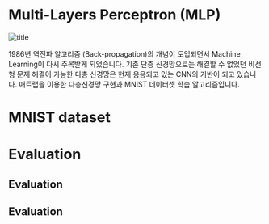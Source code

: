 # Multi-Layers Perceptron (MLP)
![title](./images/multi-percepton-layers.png)

1986년 역전파 알고리즘 (Back-propagation)의 개념이 도입되면서 Machine Learning이 다시 주목받게 되었습니다. 기존 단층 신경망으로는 해결할 수 없었던 비선형 문제 해결이 가능한 다층 신경망은 현재 응용되고 있는 CNN의 기반이 되고 있습니다. 매트랩을 이용한 다층신경망 구현과 MNIST 데이터셋 학습 알고리즘입니다.

# MNIST dataset


# Evaluation

## Evaluation

## Evaluation
